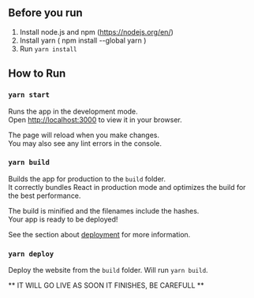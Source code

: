 ## Before you run

1. Install node.js and npm (https://nodejs.org/en/)
2. Install yarn ( npm install --global yarn )
3. Run `yarn install`

## How to Run 

### `yarn start`

Runs the app in the development mode.\
Open [http://localhost:3000](http://localhost:3000) to view it in your browser.

The page will reload when you make changes.\
You may also see any lint errors in the console.

### `yarn build`

Builds the app for production to the `build` folder.\
It correctly bundles React in production mode and optimizes the build for the best performance.

The build is minified and the filenames include the hashes.\
Your app is ready to be deployed!

See the section about [deployment](https://facebook.github.io/create-react-app/docs/deployment) for more information.

### `yarn deploy`

Deploy the website from the `build` folder. Will run `yarn build`.

** IT WILL GO LIVE AS SOON IT FINISHES, BE CAREFULL **